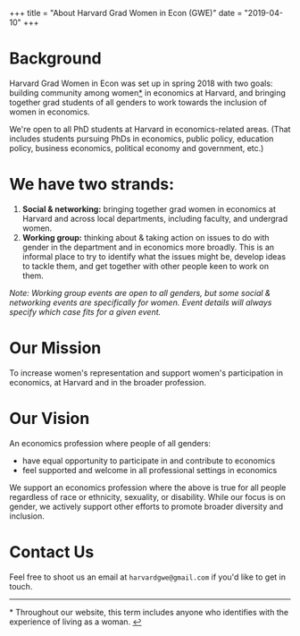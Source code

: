 +++
title = "About Harvard Grad Women in Econ (GWE)"
date = "2019-04-10"
+++

# Background

Harvard Grad Women in Econ was set up in spring 2018 with two goals: building community among <a name="t1"></a> women[*](#f1) in economics at Harvard, and bringing together grad students of all genders to work towards the inclusion of women in economics.

We're open to all PhD students at Harvard in economics-related areas. (That includes students pursuing PhDs in economics, public policy, education policy, business economics, political economy and government, etc.)

# We have two strands:

1. **Social & networking:**  bringing together grad women in economics at Harvard and across local departments, including faculty, and undergrad women. 
2. **Working group:** thinking about & taking action on issues to do with gender in the department and in economics more broadly. This is an informal place to try to identify what the issues might be, develop ideas to tackle them, and get together with other people keen to work on them. 

*Note: Working group events are open to all genders, but some social & networking events are specifically for women. Event details will always specify which case fits for a given event.*

# Our Mission

To increase women's representation and support women's participation in economics, at Harvard and in the broader profession.

# Our Vision

An economics profession where people of all genders:

- have equal opportunity to participate in and contribute to economics 
- feel supported and welcome in all professional settings in economics

We support an economics profession where the above is true for all people regardless of race or ethnicity, sexuality, or disability. While our focus is on gender, we actively support other efforts to promote broader diversity and inclusion.

# Contact Us

Feel free to shoot us an email at `harvardgwe@gmail.com` if you'd like to get in touch.

---

<a name="f1"></a> * Throughout our website, this term includes anyone who identifies with the experience of living as a woman. [↩](#t1)
